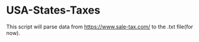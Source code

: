 # USA-States-Taxes
This script will parse data from https://www.sale-tax.com/ to the .txt file(for now). 
